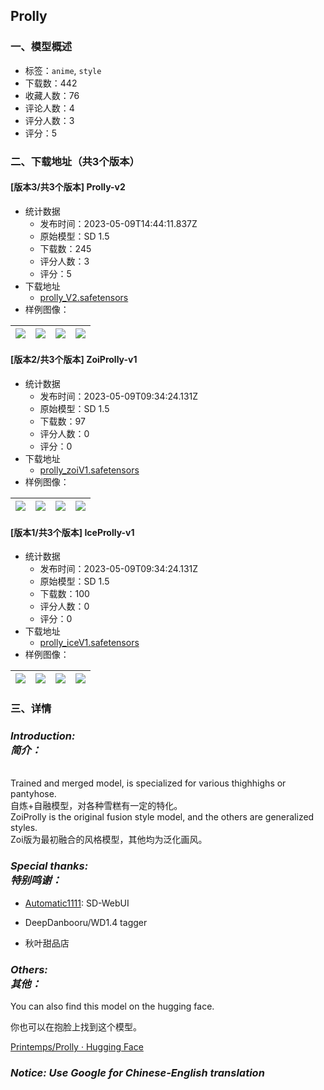 ## Prolly
### 一、模型概述

- 标签：`anime`, `style`
- 下载数：442
- 收藏人数：76
- 评论人数：4
- 评分人数：3
- 评分：5

### 二、下载地址（共3个版本）

#### [版本3/共3个版本] Prolly-v2

- 统计数据
  - 发布时间：2023-05-09T14:44:11.837Z
  - 原始模型：SD 1.5
  - 下载数：245
  - 评分人数：3
  - 评分：5
- 下载地址
  - [prolly_V2.safetensors](https://civitai.com/api/download/models/66252)
- 样例图像：

| <img src="https://image.civitai.com/xG1nkqKTMzGDvpLrqFT7WA/ad7677a6-067c-4a61-9414-3281be639e9e/width=450/735790.jpeg" /> | <img src="https://image.civitai.com/xG1nkqKTMzGDvpLrqFT7WA/6bd2a580-8788-4138-840d-3288b741ccea/width=450/735808.jpeg" /> | <img src="https://image.civitai.com/xG1nkqKTMzGDvpLrqFT7WA/258b9c4b-930e-4904-a5fa-723d756e6aaf/width=450/735814.jpeg" /> | <img src="https://image.civitai.com/xG1nkqKTMzGDvpLrqFT7WA/7bb43726-2ccf-40fb-a30e-189f5c809890/width=450/735822.jpeg" /> |
| ---- | ---- | ---- | ---- |

#### [版本2/共3个版本] ZoiProlly-v1

- 统计数据
  - 发布时间：2023-05-09T09:34:24.131Z
  - 原始模型：SD 1.5
  - 下载数：97
  - 评分人数：0
  - 评分：0
- 下载地址
  - [prolly_zoiV1.safetensors](https://civitai.com/api/download/models/66066)
- 样例图像：

| <img src="https://image.civitai.com/xG1nkqKTMzGDvpLrqFT7WA/c10d39d4-d241-46a4-acba-784c694005cb/width=450/732656.jpeg" /> | <img src="https://image.civitai.com/xG1nkqKTMzGDvpLrqFT7WA/4da83feb-cf38-4410-83f4-35ebf31902be/width=450/732660.jpeg" /> | <img src="https://image.civitai.com/xG1nkqKTMzGDvpLrqFT7WA/a29d6eeb-0e34-4966-8f1f-6e0134596454/width=450/732675.jpeg" /> | <img src="https://image.civitai.com/xG1nkqKTMzGDvpLrqFT7WA/460b33bf-589b-4ac3-a242-e698275de119/width=450/732691.jpeg" /> |
| ---- | ---- | ---- | ---- |

#### [版本1/共3个版本] IceProlly-v1

- 统计数据
  - 发布时间：2023-05-09T09:34:24.131Z
  - 原始模型：SD 1.5
  - 下载数：100
  - 评分人数：0
  - 评分：0
- 下载地址
  - [prolly_iceV1.safetensors](https://civitai.com/api/download/models/65963)
- 样例图像：

| <img src="https://image.civitai.com/xG1nkqKTMzGDvpLrqFT7WA/84c603dd-7e8e-41aa-95ab-1a54194562c2/width=450/731405.jpeg" /> | <img src="https://image.civitai.com/xG1nkqKTMzGDvpLrqFT7WA/e62c32da-bf8b-4c54-9d5e-f8a3b976bee1/width=450/731800.jpeg" /> | <img src="https://image.civitai.com/xG1nkqKTMzGDvpLrqFT7WA/0e021788-930d-460c-bce5-80c470d6381d/width=450/731801.jpeg" /> | <img src="https://image.civitai.com/xG1nkqKTMzGDvpLrqFT7WA/a90870a5-d4bf-4ea4-9bba-ade95f7cb68a/width=450/731804.jpeg" /> |
| ---- | ---- | ---- | ---- |


### 三、详情
<h3><em>Introduction: <br />简介：</em></h3><p><br />Trained and merged model, is specialized for various thighhighs or pantyhose. <br />自炼+自融模型，对各种雪糕有一定的特化。 <br />ZoiProlly is the original fusion style model, and the others are generalized styles. <br />Zoi版为最初融合的风格模型，其他均为泛化画风。</p><p></p><h3><em>Special thanks: <br />特别鸣谢：</em></h3><ul><li><p><a target="_blank" rel="ugc" href="https://github.com/AUTOMATIC1111/">Automatic1111</a>: SD-WebUI</p></li><li><p>DeepDanbooru/WD1.4 tagger</p></li><li><p>秋叶甜品店</p></li></ul><p></p><h3><em>Others: <br />其他：</em></h3><p>You can also find this model on the hugging face.</p><p>你也可以在抱脸上找到这个模型。</p><p><a target="_blank" rel="ugc" href="https://huggingface.co/Printemps/Prolly">Printemps/Prolly · Hugging Face</a></p><p></p><h3><em>Notice: Use Google for Chinese-English translation</em></h3>